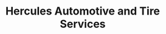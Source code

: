 ---
title: "Hercules Automotive and Tire Services"
url: /toronto/hercules-automotive-and-tire-services/
shop: car repair
---